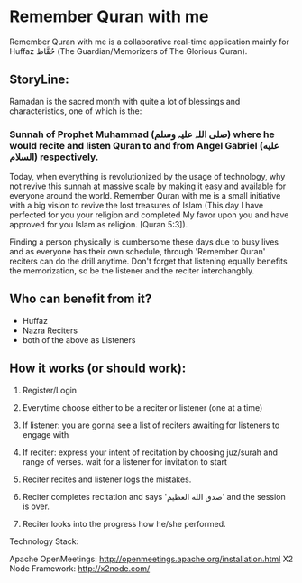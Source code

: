 # Remember Quran with me
Remember Quran with me is a collaborative real-time application mainly for Huffaz حُفَّاظ‎‎ (The Guardian/Memorizers of The Glorious Quran).

## StoryLine:
Ramadan is the sacred month with quite a lot of blessings and characteristics, one of which is the:

### Sunnah of Prophet Muhammad (صلی اللہ علیہ وسلم) where he would recite and listen Quran to and from Angel Gabriel (عليه السلام) respectively.

Today, when everything is revolutionized by the usage of technology, why not revive this sunnah at massive scale by making it easy and available for everyone around the world. Remember Quran with me is a small initiative with a big vision to revive the lost treasures of Islam (This day I have perfected for you your religion and completed My favor upon you and have approved for you Islam as religion. [Quran 5:3]).

Finding a person physically is cumbersome these days due to busy lives and as everyone has their own schedule, through 'Remember Quran' reciters can do the drill anytime. Don't forget that listening equally benefits the memorization, so be the listener and the reciter interchangbly.

## Who can benefit from it?
* Huffaz
* Nazra Reciters
* both of the above as Listeners

## How it works (or should work):
1) Register/Login

2) Everytime choose either to be a reciter or listener (one at a time)

3) If listener: you are gonna see a list of reciters awaiting for listeners to engage with

4) If reciter: express your intent of recitation by choosing juz/surah and range of verses. wait for a listener for invitation to start

5) Reciter recites and listener logs the mistakes.

6) Reciter completes recitation and says 'صدق الله العظيم' and the session is over.

7) Reciter looks into the progress how he/she performed.

Technology Stack:

Apache OpenMeetings: http://openmeetings.apache.org/installation.html
X2 Node Framework: http://x2node.com/
